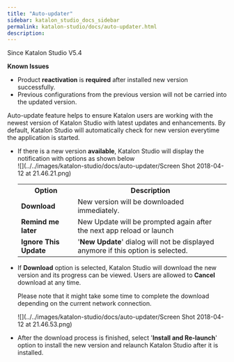 ```yaml
---
title: "Auto-updater" 
sidebar: katalon_studio_docs_sidebar
permalink: katalon-studio/docs/auto-updater.html 
description: 
---
```

Since Katalon Studio V5.4

**Known Issues**

*   Product **reactivation** is **required** after installed new version successfully.
*   Previous configurations from the previous version will not be carried into the updated version.

  
Auto-update feature helps to ensure Katalon users are working with the newest version of Katalon Studio with latest updates and enhancements. By default, Katalon Studio will automatically check for new version everytime the application is started. 

*   If there is a new version **available**, Katalon Studio will display the notification with options as shown below  
    ![](../../images/katalon-studio/docs/auto-updater/Screen Shot 2018-04-12 at 21.46.21.png)  
      
    
    <table class="" style="table-layout: fixed;"><colgroup class="" style=""><col class="" style=""><col class="" style=""></colgroup><tbody class="" style=""><tr class="" style=""><th class="" style=""><strong class="" style="">Option</strong></th><th class="" style=""><strong class="" style="">Description</strong></th></tr><tr class="" style=""><td class="" style=""><strong class="" style="">Download</strong></td><td class="" style="">New version will be downloaded immediately.</td></tr><tr class="" style=""><td class="" style=""><strong class="" style="">Remind me later</strong></td><td class="" style="">New Update will be prompted again after the next app reload or launch</td></tr><tr class="" style=""><td class="" style=""><strong class="" style="">Ignore This Update</strong></td><td class="" style="">'<strong class="" style="">New Update</strong>' dialog will not be displayed anymore if this option is selected.</td></tr></tbody></table>
    
*   If **Download** option is selected, Katalon Studio will download the new version and its progress can be viewed. Users are allowed to **Cancel** download at any time. 
    
    Please note that it might take some time to complete the download depending on the current network connection.
    
      
    ![](../../images/katalon-studio/docs/auto-updater/Screen Shot 2018-04-12 at 21.46.53.png)
    
*   After the download process is finished, select '**Install and Re-launch**' option to install the new version and relaunch Katalon Studio after it is installed.